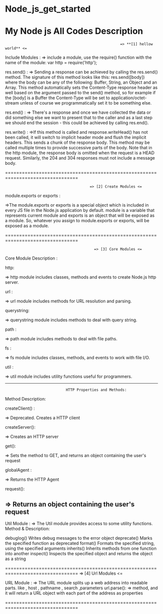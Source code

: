 # Node_js_get_started
My Node js All Codes Description
======================================================================================================================================

                                                         => **[1] hellow world** <=

Include Modules :
=> include a module, use the require() function with the name of the module:
   var http = require('http');
   
res.send() :
=> Sending a response can be achieved by calling the res.send() method. The signature of this method looks like this: res.send([body]) 
   where the body can be any of the following: Buffer, String, an Object and an Array.
   This method automatically sets the Content-Type response header as well based on the argument passed to the send() method, 
   so for example if the [body] is a Buffer the Content-Type will be set to application/octet-stream unless of course we programmatically 
   set it to be something else.

res.end() :
=> There's a response and once we have collected the data or did something else 
   we want to present that to the caller and as a last step we should end the session - this could be achieved by calling res.end().
   
res.write() :
=>If this method is called and response.writeHead() has not been called, it will switch to implicit header mode and flush the implicit headers.
  This sends a chunk of the response body. This method may be called multiple times to provide successive parts of the body.
  Note that in the http module, the response body is omitted when the request is a HEAD request. Similarly, the 204 and 304 responses must
  not include a message body.
  
================================================================================

                                           => [2] Create Modules <=

module.exports or exports :

=>The module.exports or exports is a special object which is included in every JS file in the Node.js application by default. module is a 
  variable that represents current module and exports is an object that will be exposed as a module. So, whatever you assign to module.exports 
  or exports, will be exposed as a module.

================================================================================

                                             => [3] Core Modules <=
 
Core Module	Description :

http:

=> http module includes classes, methods and events to create Node.js http server.

url	:

=> url module includes methods for URL resolution and parsing.

querystring:	

=> querystring module includes methods to deal with query string.

path :	

=> path module includes methods to deal with file paths.

fs :

=> fs module includes classes, methods, and events to work with file I/O.

util :	

=> util module includes utility functions useful for programmers. 

----------------------------------------------------------------------------
                                HTTP Properties and Methods:
Method	Description:

createClient() :

=> Deprecated. Creates a HTTP client

createServer():	

=> Creates an HTTP server

get():	

=> Sets the method to GET, and returns an object containing the user's request

globalAgent :	

=> Returns the HTTP Agent

request():	

=> Returns an object containing the user's request
-----------------------------------------------------------------------------
Util Module :
=> The Util module provides access to some utility functions.   
Method  &   Description:

debuglog()	Writes debug messages to the error object
deprecate()	Marks the specified function as deprecated
format()	Formats the specified string, using the specified arguments
inherits()	Inherits methods from one function into another
inspect()	Inspects the specified object and returns the object as a string

================================================================================
                                             => [4] Url Modules <=
                                             
URL Module :
=> The URL module splits up a web address into readable parts. like , host , pathname , search ,parameters
url.parse():
=> method, and it will return a URL object with each part of the address as properties
     
================================================================================
